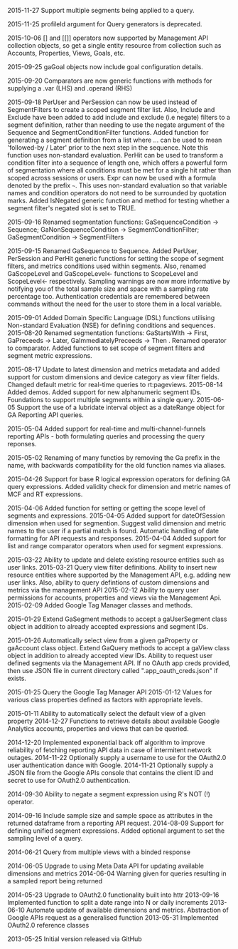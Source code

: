 2015-11-27 Support multiple segments being applied to a query.

2015-11-25 profileId argument for Query generators is deprecated.

2015-10-06 [] and [[]] operators now supported by Management API collection objects, so get a single entity resource from collection such as Accounts, Properties, Views, Goals, etc.

2015-09-25 gaGoal objects now include goal configuration details.

2015-09-20 Comparators are now generic functions with methods for supplying a .var (LHS) and .operand (RHS)

2015-09-18 PerUser and PerSession can now be used instead of SegmentFilters to create a scoped segment filter list. Also, Include and Exclude have been added to add include and exclude (i.e negate) filters to a segment definition, rather than needing to use the negate argument of the Sequence and SegmentConditionFilter functions.
Added function for generating a segment definition from a list where ... can be used to mean 'followed-by / Later' prior to the next step in the sequence. Note this function uses non-standard evaluation.
PerHit can be used to transform a condition filter into a sequence of length one, which offers a powerful form of segmentation where all conditions must be met for a single hit rather than scoped across sessions or users.
Expr can now be used with a formula denoted by the prefix `~`. This uses non-standard evaluation so that variable names and condition operators do not need to be surrounded by quotation marks.
Added IsNegated generic function and method for testing whether a segment filter's negated slot is set to TRUE.

2015-09-16 Renamed segmentation functions: GaSequenceCondition -> Sequence; GaNonSequenceCondition -> SegmentConditionFilter; GaSegmentCondition -> SegmentFilters

2015-09-15 Renamed GaSequence to Sequence. Added PerUser, PerSession and PerHit generic functions for setting the scope of segment filters, and metrics conditions used within segments. Also, renamed GaScopeLevel and GaScopeLevel<- functions to ScopeLevel and ScopeLevel<- respectively. Sampling warnings are now more informative by notifying you of the total sample size and space with a sampling rate percentage too. Authentication credentials are remembered between commands without the need for the user to store them in a local variable.

2015-09-01 Added Domain Specific Language (DSL) functions utilising Non-standard Evaluation (NSE) for defining conditions and sequences.
2015-08-20 Renamed segmentation functions: GaStartsWith -> First, GaPreceeds -> Later, GaImmediatelyPreceeds -> Then . Renamed operator to comparator. Added functions to set scope of segment filters and segment metric expressions.

2015-08-17 Update to latest dimension and metrics metadata and added support for custom dimensions and device category as view filter fields. Changed default metric for real-time queries to rt:pageviews.
2015-08-14 Added demos. Added support for new alphanumeric segment IDs. Foundations to support multiple segments within a single query.
2015-06-05 Support the use of a lubridate interval object as a dateRange object for GA Reporting API queries.

2015-05-04 Added support for real-time and multi-channel-funnels reporting APIs - both formulating queries and processing the query reponses.

2015-05-02 Renaming of many functios by removing the Ga prefix in the name, with backwards compatibility for the old function names via aliases.

2015-04-26 Support for base R logical expression operators for defining GA query expressions. Added validity check for dimension and metric names of MCF and RT expressions.

2015-04-06 Added function for setting or getting the scope level of segments and expressions.
2015-04-05 Added support for dateOfSession dimension when used for segmention. Suggest valid dimension and metric names to the user if a partial match is found. Automatic handling of date formatting for API requests and responses.
2015-04-04 Added support for list and range comparator operators when used for segment expressions.

2015-03-22 Ability to update and delete existing resource entities such as user links.
2015-03-21 Query view filter definitions. Ability to insert new resource entities where supported by the Management API, e.g. adding new user links. Also, ability to query defintions of custom dimensions and metrics via the management API
2015-02-12 Ability to query user permissions for accounts, properties and views via the Management Api.
2015-02-09 Added Google Tag Manager classes and methods.

2015-01-29 Extend GaSegment methods to accept a gaUserSegment class object in addition to already accepted expressions and segment IDs.

2015-01-26 Automatically select view from a given gaProperty or gaAccount class object. Extend GaQuery methods to accept a gaView class object in addition to already accepted view IDs. Ability to request user defined segments via the Management API. If no OAuth app creds provided, then use JSON file in current directory called ".app_oauth_creds.json" if exists.

2015-01-25 Query the Google Tag Manager API
2015-01-12 Values for various class properties defined as factors with appropriate levels.

2015-01-11 Ability to automatically select the default view of a given property
2014-12-27 Functions to retrieve details about available Google Analytics accounts, properties and views that can be queried.

2014-12-20 Implemented exponential back off algorithm to improve reliability of fetching reporting API data in case of intermitent network outages.
2014-11-22 Optionally supply a username to use for the OAuth2.0 user authentication dance with Google.
2014-11-21 Optionally supply a JSON file from the Google APIs console that contains the client ID and secret to use for OAuth2.0 authentication.

2014-09-30 Ability to negate a segment expression using R's NOT (!) operator.

2014-09-16 Include sample size and sample space as attributes in the returned dataframe from a reporting API request.
2014-08-09 Support for defining unified segment expressions. Added optional argument to set the sampling level of a query.

2014-06-21 Query from multiple views with a binded response

2014-06-05 Upgrade to using Meta Data API for updating available dimensions and metrics
2014-06-04 Warning given for queries resulting in a sampled report being returned

2014-05-23 Upgrade to OAuth2.0 functionality built into httr
2013-09-16 Implemented function to split a date range into N or daily increments
2013-06-10 Automate update of available dimensions and metrics. Abstraction of Google APIs request as a generalised function
2013-05-31 Implemented OAuth2.0 reference classes

2013-05-25 Initial version released via GitHub
